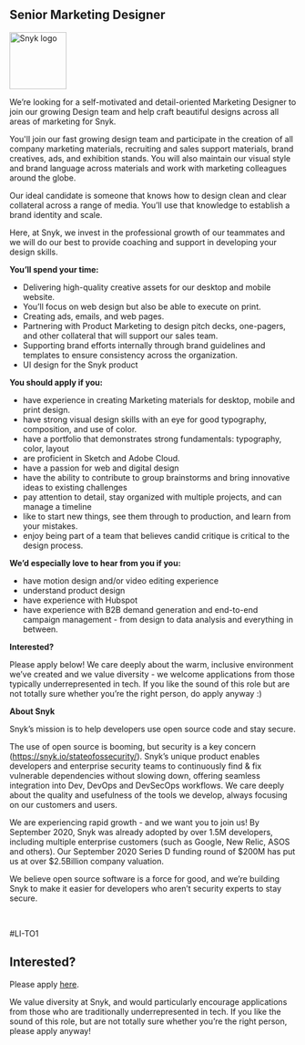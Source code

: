 Senior Marketing Designer 
---

<img src="https://res.cloudinary.com/snyk/image/upload/v1537345894/press-kit/brand/logo-black.png" width="100" alt="Snyk logo" />

<p><span style="font-weight: 400;">We’re looking for a self-motivated and detail-oriented Marketing Designer to join our growing Design team and help craft beautiful designs across all areas of marketing for Snyk.</span></p>
<p><span style="font-weight: 400;">You'll join our fast growing design team and participate in the creation of all company marketing materials, recruiting and sales support materials, brand creatives, ads, and exhibition stands. You will also maintain our visual style and brand language across materials and work with marketing colleagues around the globe.</span></p>
<p><span style="font-weight: 400;">Our ideal candidate is someone that knows how to design clean and clear collateral across a range of media. You’ll use that knowledge to establish a brand identity and scale.&nbsp;</span></p>
<p><span style="font-weight: 400;">Here, at Snyk, we invest in the professional growth of our teammates and we will do our best to provide coaching and support in developing your design skills.&nbsp;</span></p>
<p><strong>You’ll spend your time:</strong></p>
<ul>
<li style="font-weight: 400;"><span style="font-weight: 400;">Delivering high-quality creative assets for our desktop and mobile website.</span></li>
<li style="font-weight: 400;"><span style="font-weight: 400;">You’ll focus on web design but also be able to execute on print.</span></li>
<li style="font-weight: 400;"><span style="font-weight: 400;">Creating ads, emails, and web pages.</span></li>
<li style="font-weight: 400;"><span style="font-weight: 400;">Partnering with Product Marketing to design pitch decks, one-pagers, and other collateral that will support our sales team.</span></li>
<li style="font-weight: 400;"><span style="font-weight: 400;">Supporting brand efforts internally through brand guidelines and templates to ensure consistency across the organization.</span></li>
<li style="font-weight: 400;"><span style="font-weight: 400;">UI design for the Snyk product</span></li>
</ul>
<p><strong>You should apply if you:</strong></p>
<ul>
<li style="font-weight: 400;"><span style="font-weight: 400;">have experience in creating Marketing materials for desktop, mobile and print design.</span></li>
<li style="font-weight: 400;"><span style="font-weight: 400;">have strong visual design skills with an eye for good typography, composition, and use of color.</span></li>
<li style="font-weight: 400;"><span style="font-weight: 400;">have a portfolio that demonstrates strong fundamentals: typography, color, layout</span></li>
<li style="font-weight: 400;"><span style="font-weight: 400;">are proficient in Sketch and Adobe Cloud.</span></li>
<li style="font-weight: 400;"><span style="font-weight: 400;">have a passion for web and digital design</span></li>
<li style="font-weight: 400;"><span style="font-weight: 400;">have the ability to contribute to group brainstorms and bring innovative ideas to existing challenges</span></li>
<li style="font-weight: 400;"><span style="font-weight: 400;">pay attention to detail, stay organized with multiple projects, and can manage a timeline</span></li>
<li style="font-weight: 400;"><span style="font-weight: 400;">like to start new things, see them through to production, and learn from your mistakes.</span></li>
<li style="font-weight: 400;"><span style="font-weight: 400;">enjoy being part of a team that believes candid critique is critical to the design process.</span></li>
</ul>
<p><strong>We’d especially love to hear from you if you:</strong></p>
<ul>
<li style="font-weight: 400;"><span style="font-weight: 400;">have motion design and/or video editing experience</span></li>
<li style="font-weight: 400;"><span style="font-weight: 400;">understand product design</span></li>
<li style="font-weight: 400;"><span style="font-weight: 400;">have experience with Hubspot</span></li>
<li style="font-weight: 400;"><span style="font-weight: 400;">have experience with B2B demand generation and end-to-end campaign management - from design to data analysis and everything in between.</span></li>
</ul>
<p><strong>Interested?</strong></p>
<p><span style="font-weight: 400;">Please apply below! We care deeply about the warm, inclusive environment we’ve created and we value diversity - we welcome applications from those typically underrepresented in tech. If you like the sound of this role but are not totally sure whether you’re the right person, do apply anyway :)</span></p>
<p><strong>About Snyk</strong></p>
<p>Snyk’s mission is to help developers use open source code and stay secure.</p>
<p>The use of open source is booming, but security is a key concern (<a href="https://snyk.io/stateofossecurity/">https://snyk.io/stateofossecurity/</a>). Snyk’s unique product enables developers and enterprise security teams to continuously find &amp; fix vulnerable dependencies without slowing down, offering seamless integration into Dev, DevOps and DevSecOps workflows. We care deeply about the quality and usefulness of the tools we develop, always focusing on our customers and users.</p>
<p>We are experiencing rapid growth - and we want you to join us! By September 2020, Snyk was already adopted by over 1.5M developers, including multiple enterprise customers (such as Google, New Relic, ASOS and others). Our September 2020 Series D funding round of $200M has put us at over $2.5Billion company valuation.</p>
<p>We believe open source software is a force for good, and we’re building Snyk to make it easier for developers who aren’t security experts to stay secure.</p>
<p>&nbsp;</p>
<p><span style="font-weight: 400;">#LI-TO1</span></p>

Interested?
---

Please apply [here](https://boards.greenhouse.io/snyk/jobs/4133698002#app).

We value diversity at Snyk, and would particularly encourage applications from those who are traditionally underrepresented in tech.
If you like the sound of this role, but are not totally sure whether you’re the right person, please apply anyway!
